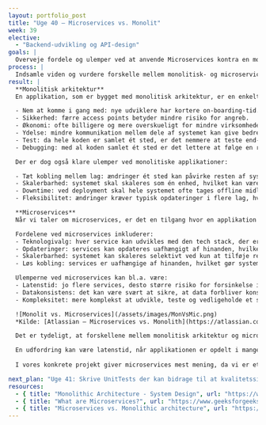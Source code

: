 ```yaml
---
layout: portfolio_post
title: "Uge 40 – Microservices vs. Monolit"
week: 39
elective:
  - "Backend-udvikling og API-design"
goals: |
  Overveje fordele og ulemper ved at anvende Microservices kontra en monolitisk arkitektur.
process: |
  Indsamle viden og vurdere forskelle mellem monolitisk- og microservice-arkitektur for applikationer. Overveje hvilke fordele og ulemper der er ved de to forskellige typer.
result: |
  **Monolitisk arkitektur**  
  En applikation, som er bygget med monolitisk arkitektur, er en enkelt enhed, hvor alle komponenter er samlet ét sted. Det betyder, at interface, forretningslogik og dataadgangslag er udviklet, brugt og vedligeholdt som én samlet applikation. Dette er den traditionelle måde at udvikle software på og har flere fordele:  

  - Nem at komme i gang med: nye udviklere har kortere on-boarding-tid.  
  - Sikkerhed: færre access points betyder mindre risiko for angreb.  
  - Økonomi: ofte billigere og mere overskueligt for mindre virksomheder.  
  - Ydelse: mindre kommunikation mellem dele af systemet kan give bedre performance.  
  - Test: da hele koden er samlet ét sted, er det nemmere at teste end-to-end funktionalitet.  
  - Debugging: med al koden samlet ét sted er det lettere at følge en request igennem systemet.  

  Der er dog også klare ulemper ved monolitiske applikationer:  

  - Tæt kobling mellem lag: ændringer ét sted kan påvirke resten af systemet.  
  - Skalerbarhed: systemet skal skaleres som én enhed, hvilket kan være ineffektivt og ressourcekrævende.  
  - Downtime: ved deployment skal hele systemet ofte tages offline midlertidigt.  
  - Fleksibilitet: ændringer kræver typisk opdateringer i flere lag, hvilket øger risikoen for fejl og inkonsistens.  

  **Microservices**  
  Når vi taler om microservices, er det en tilgang hvor en applikation opdeles i en række små, selvstændige services, som kommunikerer over et netværk. Kommunikation kan eksempelvis foregå via Kafka (som jeg tidligere har skrevet om [her](https://maha63312.github.io/2025/09/22/uge39.html)), REST-API’er eller GraphQL. Hver microservice har sit eget ansvar – fx brugerautentificering, produkthåndtering eller billedanalyse.  

  Fordelene ved microservices inkluderer:  
  - Teknologivalg: hver service kan udvikles med den tech stack, der er bedst egnet til opgaven.  
  - Opdateringer: services kan opdateres uafhængigt af hinanden, hvilket reducerer downtime og øger effektiviteten.  
  - Skalerbarhed: systemet kan skaleres selektivt ved kun at tilføje ressourcer til de services, der har behov.  
  - Løs kobling: services er uafhængige af hinanden, hvilket gør systemet nemmere at vedligeholde.  

  Ulemperne ved microservices kan bl.a. være:  
  - Latenstid: jo flere services, desto større risiko for forsinkelse i kommunikationen.  
  - Datakonsistens: det kan være svært at sikre, at data forbliver konsistent på tværs af flere services.  
  - Kompleksitet: mere komplekst at udvikle, teste og vedligeholde et system med mange små dele og forskellige tech stacks.  

  ![Monolit vs. Microservices](/assets/images/MonVsMic.png)  
  *Kilde: [Atlassian – Microservices vs. Monolith](https://atlassian.com/microservices/microservices-architecture/microservices-vs-monolith)*  

  Det er tydeligt, at forskellene mellem monolitisk arkitektur og microservices er markante. For små projekter eller start-ups kan det give mening at begynde med en monolitisk struktur, da det er billigere, hurtigere at komme i gang med, og nemmere at håndtere. Når applikationen vokser, kan der dog være fordele ved at migrere til microservices, som giver bedre skalerbarhed og mulighed for at håndtere mere trafik og kompleksitet.  

  En udfordring kan være latenstid, når applikationen er opdelt i mange services. For vores mindre applikation er dette dog ikke kritisk. Derimod er det vigtigt, at vi dokumenterer tydeligt, hvordan vores services kommunikerer, så de kan fungere sammen. Test af funktionalitet end-to-end kan være en udfordring, da vi udvikler i forskelligt tempo, men det er en lærerig proces i sig selv.  
 
  I vores konkrete projekt giver microservices mest mening, da vi er et lille team, hvor hver især kan arbejde selvstændigt og integrere vores løsninger. Samtidig giver det fleksibilitet ift. at afprøve forskellige teknologier inden for hvert valgfag. Hvis jeg skulle lave et projekt i en anden kontekst, fx i en mindre virksomhed, ville jeg dog kunne argumentere for at starte med en monolit og først migrere senere. Denne refleksion gør, at jeg nu kan begrunde arkitekturvalg både teknisk og forretningsmæssigt.

next_plan: "Uge 41: Skrive UnitTests der kan bidrage til at kvalitetssikre driften af microservicen. Implementere en Kafka-adapter, der kan lytte til et topic fra IngestionService."
resources:
  - { title: "Monolithic Architecture - System Design", url: "https://www.geeksforgeeks.org/system-design/monolithic-architecture-system-design/" }
  - { title: "What are Microservices?", url: "https://www.geeksforgeeks.org/system-design/microservices/" }
  - { title: "Microservices vs. Monolithic architecture", url: "https://atlassian.com/microservices/microservices-architecture/microservices-vs-monolith" }
---
```

